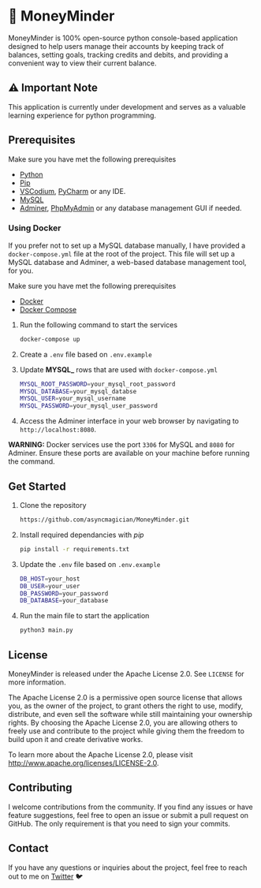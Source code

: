 # 💸 MoneyMinder
MoneyMinder is 100% open-source python console-based application designed to help users manage their accounts by keeping track of balances, setting goals, tracking credits and debits, and providing a convenient way to view their current balance. 

## ⚠️ Important Note
This application is currently under development and serves as a valuable learning experience for python programming.

## Prerequisites

Make sure you have met the following prerequisites

- [Python](https://www.python.org/downloads/)
- [Pip](https://pip.pypa.io/en/stable/cli/pip_download/)
- [VSCodium](https://github.com/VSCodium/vscodium/releases), [PyCharm](https://www.jetbrains.com/pycharm/) or any IDE.
- [MySQL](https://www.mysql.com/downloads/)
- [Adminer](https://www.adminer.org/), [PhpMyAdmin](https://www.phpmyadmin.net/downloads/) or any database management GUI if needed.

### Using Docker

If you prefer not to set up a MySQL database manually, I have provided a `docker-compose.yml` file at the root of the project. This file will set up a MySQL database and Adminer, a web-based database management tool, for you.

Make sure you have met the following prerequisites

- [Docker](https://www.docker.com/get-started) 
- [Docker Compose](https://docs.docker.com/compose/install/) 


1. Run the following command to start the services
    ```bash
    docker-compose up
    ```

2. Create a `.env` file based on `.env.example`

3. Update **MYSQL_** rows that are used with `docker-compose.yml`
    ```bash
    MYSQL_ROOT_PASSWORD=your_mysql_root_password
    MYSQL_DATABASE=your_mysql_databse
    MYSQL_USER=your_mysql_username
    MYSQL_PASSWORD=your_mysql_user_password
    ```

4. Access the Adminer interface in your web browser by navigating to `http://localhost:8080`.

**WARNING:** Docker services use the port `3306` for MySQL and `8080` for Adminer. Ensure these ports are available on your machine before running the command.

## Get Started

1. Clone the repository
    ```bash
    https://github.com/asyncmagician/MoneyMinder.git
    ```

2. Install required dependancies with *pip*
    ```bash
    pip install -r requirements.txt
    ```

3. Update the `.env` file based on `.env.example`
    ```bash
    DB_HOST=your_host
    DB_USER=your_user
    DB_PASSWORD=your_password
    DB_DATABASE=your_database
    ```

4. Run the main file to start the application
    ```bash
    python3 main.py
    ```

## License
MoneyMinder is released under the Apache License 2.0. See `LICENSE` for more information.

The Apache License 2.0 is a permissive open source license that allows you, as the owner of the project, to grant others the right to use, modify, distribute, and even sell the software while still maintaining your ownership rights. By choosing the Apache License 2.0, you are allowing others to freely use and contribute to the project while giving them the freedom to build upon it and create derivative works.

To learn more about the Apache License 2.0, please visit http://www.apache.org/licenses/LICENSE-2.0.

## Contributing
I welcome contributions from the community. If you find any issues or have feature suggestions, feel free to open an issue or submit a pull request on GitHub. The 
only requirement is that you need to sign your commits.

## Contact
If you have any questions or inquiries about the project, feel free to reach out to me on [Twitter](https://twitter.com/asyncmaster) 🐦

